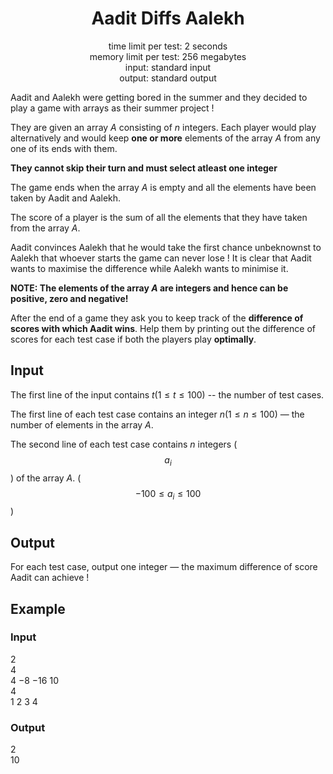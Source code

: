 <h1 align="center">Aadit Diffs Aalekh</h1>
<p align="center">
time limit per test: 2 seconds <br>
memory limit per test: 256 megabytes <br>
input: standard input <br>
output: standard output
</p>

Aadit and Aalekh were getting bored in the summer and they decided to play a game with arrays as their summer project !

They are given an array $A$ consisting of $n$ integers. Each player would play alternatively and would keep **one or more** elements of the array $A$ from any one of its ends with them.

**They cannot skip their turn and must select atleast one integer**

The game ends when the array $A$ is empty and all the elements have been taken by Aadit and Aalekh.

The score of a player is the sum of all the elements that they have taken from the array $A$.

Aadit convinces Aalekh that he would take the first chance unbeknownst to Aalekh that whoever starts the game can never lose !
It is clear that Aadit wants to maximise the difference while Aalekh wants to minimise it.

**NOTE: The elements of the array $A$ are integers and hence can be positive, zero and negative!**

After the end of a game they ask you to keep track of the **difference of scores with which Aadit wins**.
Help them by printing out the difference of scores for each test case if both the players play **optimally**.

## Input
The first line of the input contains $t (1 ≤ t ≤ 100)$ -- the number of test cases.

The first line of each test case contains an integer $n  (1 ≤ n ≤ 100)$ — the number of elements in the array $A$.

The second line of each test case contains $n$ integers ( $$a_i$$ ) of the array $A$. ( $$ -100 ≤ a_i ≤ 100 $$ )

## Output
For each test case, output one integer — the maximum difference of score Aadit can achieve !

## Example
### Input
$2$ <br>
$4$ <br>
$4$ $-8$ $-16$ $10$ <br>
$4$ <br>
$1$ $2$ $3$ $4$<br>
### Output
$2$ <br>
$10$




